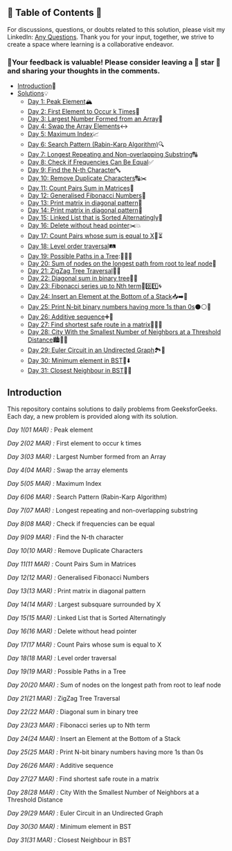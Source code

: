 ## 📜 Table of Contents 📜

For discussions, questions, or doubts related to this solution, please visit my LinkedIn: [Any Questions](https://www.linkedin.com/in/patel-hetkumar-sandipbhai-8b110525a/). Thank you for your input, together, we strive to create a space where learning is a collaborative endeavor.

### 🔮Your feedback is valuable! Please consider leaving a 🌟 star 🌟 and sharing your thoughts in the comments.

- [Introduction](https://github.com/Hunterdii/GeeksforGeeks-POTD/blob/main/README.md)📝
- [Solutions](https://github.com/Hunterdii/GeeksforGeeks-POTD/tree/main/March%202024%20GFG%20SOLUTION)💡
  - [Day 1: Peak Element](<https://github.com/Hunterdii/GeeksforGeeks-POTD/blob/main/March%202024%20GFG%20SOLUTION/01(March)%20Peak%20element.md>)🏔️
  - [Day 2: First Element to Occur k Times](<https://github.com/Hunterdii/GeeksforGeeks-POTD/blob/main/March%202024%20GFG%20SOLUTION/02(March)%20First%20element%20to%20occur%20k%20times.md>)🔄
  - [Day 3: Largest Number Formed from an Array](<https://github.com/Hunterdii/GeeksforGeeks-POTD/blob/main/March%202024%20GFG%20SOLUTION/03(March)%20Largest%20Number%20formed%20from%20an%20Array.md>)🔢
  - [Day 4: Swap the Array Elements](<https://github.com/Hunterdii/GeeksforGeeks-POTD/blob/main/March%202024%20GFG%20SOLUTION/04(March)%20Swap%20the%20array%20elements.md>)↔️
  - [Day 5: Maximum Index](<https://github.com/Hunterdii/GeeksforGeeks-POTD/blob/main/March%202024%20GFG%20SOLUTION/05(March)%20Maximum%20Index.md>)📈
  - [Day 6: Search Pattern (Rabin-Karp Algorithm)](<https://github.com/Hunterdii/GeeksforGeeks-POTD/blob/main/March%202024%20GFG%20SOLUTION/06(March)%20Search%20Pattern%20(Rabin-Karp%20Algorithm).md>)🔍
  - [Day 7: Longest Repeating and Non-overlapping Substring](<https://github.com/Hunterdii/GeeksforGeeks-POTD/blob/main/March%202024%20GFG%20SOLUTION/07(March)%20Longest%20repeating%20and%20non-overlapping%20substring.md>)🔠
  - [Day 8: Check if Frequencies Can Be Equal](<https://github.com/Hunterdii/GeeksforGeeks-POTD/blob/main/March%202024%20GFG%20SOLUTION/08(March)%20Check%20if%20frequencies%20can%20be%20equal.md>)✅
  - [Day 9: Find the N-th Character](<https://github.com/Hunterdii/GeeksforGeeks-POTD/blob/main/March%202024%20GFG%20SOLUTION/09(March)%20Find%20the%20N-th%20character.md>)🔤
  - [Day 10: Remove Duplicate Characters](<https://github.com/Hunterdii/GeeksforGeeks-POTD/blob/main/March%202024%20GFG%20SOLUTION/10(March)%20Remove%20all%20duplicates%20from%20a%20given%20string.md>)🔠✂️
  - [Day 11: Count Pairs Sum in Matrices](<https://github.com/Hunterdii/GeeksforGeeks-POTD/blob/main/March%202024%20GFG%20SOLUTION/11(March)%20Count%20pairs%20Sum%20in%20matrices.md>)🔢
  - [Day 12: Generalised Fibonacci Numbers](<https://github.com/Hunterdii/GeeksforGeeks-POTD/blob/main/March%202024%20GFG%20SOLUTION/12(March)%20Generalised%20Fibonacci%20numbers.md>)🔢
  - [Day 13: Print matrix in diagonal pattern](<https://github.com/Hunterdii/GeeksforGeeks-POTD/blob/main/March%202024%20GFG%20SOLUTION/13(March)%20Print%20matrix%20in%20diagonal%20pattern.md>)🔀
  - [Day 14: Print matrix in diagonal pattern](<https://github.com/Hunterdii/GeeksforGeeks-POTD/blob/main/March%202024%20GFG%20SOLUTION/14(March)%20Largest%20subsquare%20surrounded%20by%20X.md>)🔄
  - [Day 15: Linked List that is Sorted Alternatingly](<https://github.com/Hunterdii/GeeksforGeeks-POTD/blob/main/March%202024%20GFG%20SOLUTION/15(March)%20Linked%20List%20that%20is%20Sorted%20Alternatingly.md>)🧮
  - [Day 16: Delete without head pointer](<https://github.com/Hunterdii/GeeksforGeeks-POTD/blob/main/March%202024%20GFG%20SOLUTION/16(March)%20Delete%20Node%20without%20Head%20Pointer.md>)✂️💥
  - [Day 17: Count Pairs whose sum is equal to X](<https://github.com/Hunterdii/GeeksforGeeks-POTD/blob/main/March%202024%20GFG%20SOLUTION/17(March)%20Count%20Pairs%20whose%20sum%20is%20equal%20to%20X.md>)🔢⏳
  - [Day 18: Level order traversal](<https://github.com/Hunterdii/GeeksforGeeks-POTD/blob/main/March%202024%20GFG%20SOLUTION/18(March)%20Level%20order%20traversal.md>)🛤️
  - [Day 19: Possible Paths in a Tree](<https://github.com/Hunterdii/GeeksforGeeks-POTD/blob/main/March%202024%20GFG%20SOLUTION/19(March)%20Possible%20Paths%20in%20a%20Tree.md>):🌳🚶‍♂️
  - [Day 20: Sum of nodes on the longest path from root to leaf node](<https://github.com/Hunterdii/GeeksforGeeks-POTD/blob/main/March%202024%20GFG%20SOLUTION/20(March)%20Sum%20of%20nodes%20on%20the%20longest%20path%20from%20root%20to%20leaf%20node.md>)🍃
  - [Day 21: ZigZag Tree Traversal](<https://github.com/Hunterdii/GeeksforGeeks-POTD/blob/main/March%202024%20GFG%20SOLUTION/21(March)%20ZigZag%20Tree%20Traversal.md>)🔀🌳
  - [Day 22: Diagonal sum in binary tree](<https://github.com/Hunterdii/GeeksforGeeks-POTD/blob/main/March%202024%20GFG%20SOLUTION/22(March)%20Diagonal%20sum%20in%20binary%20tree.md>)🌳➕
  - [Day 23: Fibonacci series up to Nth term](<https://github.com/Hunterdii/GeeksforGeeks-POTD/blob/main/March%202024%20GFG%20SOLUTION/23(March)%20Fibonacci%20series%20up%20to%20Nth%20term.md>)🌈0️⃣1️⃣🌀
  - [Day 24: Insert an Element at the Bottom of a Stack](<https://github.com/Hunterdii/GeeksforGeeks-POTD/blob/main/March%202024%20GFG%20SOLUTION/24(March)%20Insert%20an%20Element%20at%20the%20Bottom%20of%20a%20Stack.md>)📥➡️🔽
  - [Day 25: Print N-bit binary numbers having more 1s than 0s](<https://github.com/Hunterdii/GeeksforGeeks-POTD/blob/main/March%202024%20GFG%20SOLUTION/25(March)%20Print%20N-bit%20binary%20numbers%20having%20more%201s%20than%200s.md>)⚫️⚪️🔣
  - [Day 26: Additive sequence](<https://github.com/Hunterdii/GeeksforGeeks-POTD/blob/main/March%202024%20GFG%20SOLUTION/26(March)%20Additive%20sequence.md>)➕🧩
  - [Day 27: Find shortest safe route in a matrix](<https://github.com/Hunterdii/GeeksforGeeks-POTD/blob/main/March%202024%20GFG%20SOLUTION/27(March)%20Find%20shortest%20safe%20route%20in%20a%20matrix.md>)🏁🚶‍♂️
  - [Day 28: City With the Smallest Number of Neighbors at a Threshold Distance](<https://github.com/Hunterdii/GeeksforGeeks-POTD/blob/main/March%202024%20GFG%20SOLUTION/28(March)%20City%20With%20the%20Smallest%20Number%20of%20Neighbors%20at%20a%20Threshold%20Distance.md>)🏙️🏃‍♂️
  - [Day 29: Euler Circuit in an Undirected Graph](<https://github.com/Hunterdii/GeeksforGeeks-POTD/blob/main/March%202024%20GFG%20SOLUTION/29(March)%20Euler%20Circuit%20in%20an%20Undirected%20Graph.md>)🏞️🎢
  - [Day 30: Minimum element in BST](<https://github.com/Hunterdii/GeeksforGeeks-POTD/blob/main/March%202024%20GFG%20SOLUTION/30(March)%20Minimum%20element%20in%20BST.md>)🌱⬇️
  - [Day 31: Closest Neighbour in BST](<https://github.com/Hunterdii/GeeksforGeeks-POTD/blob/main/March%202024%20GFG%20SOLUTION/31(March)%20Closest%20Neighbour%20in%20BST.md>)🏹🌳

## Introduction

This repository contains solutions to daily problems from GeeksforGeeks. Each day, a new problem is provided along with its solution.

_Day 1(01 MAR) :_ Peak element

_Day 2(02 MAR) :_ First element to occur k times

_Day 3(03 MAR) :_ Largest Number formed from an Array

_Day 4(04 MAR) :_ Swap the array elements

_Day 5(05 MAR) :_ Maximum Index

_Day 6(06 MAR) :_ Search Pattern (Rabin-Karp Algorithm)

_Day 7(07 MAR) :_ Longest repeating and non-overlapping substring

_Day 8(08 MAR) :_ Check if frequencies can be equal

_Day 9(09 MAR) :_ Find the N-th character

_Day 10(10 MAR) :_ Remove Duplicate Characters

_Day 11(11 MAR) :_ Count Pairs Sum in Matrices

_Day 12(12 MAR) :_ Generalised Fibonacci Numbers

_Day 13(13 MAR) :_ Print matrix in diagonal pattern

_Day 14(14 MAR) :_ Largest subsquare surrounded by X

_Day 15(15 MAR) :_ Linked List that is Sorted Alternatingly

_Day 16(16 MAR) :_ Delete without head pointer

_Day 17(17 MAR) :_ Count Pairs whose sum is equal to X

_Day 18(18 MAR) :_ Level order traversal

_Day 19(19 MAR) :_ Possible Paths in a Tree

_Day 20(20 MAR) :_ Sum of nodes on the longest path from root to leaf node

_Day 21(21 MAR) :_ ZigZag Tree Traversal

_Day 22(22 MAR) :_ Diagonal sum in binary tree

_Day 23(23 MAR) :_ Fibonacci series up to Nth term

_Day 24(24 MAR) :_ Insert an Element at the Bottom of a Stack

_Day 25(25 MAR) :_ Print N-bit binary numbers having more 1s than 0s

_Day 26(26 MAR) :_ Additive sequence

_Day 27(27 MAR) :_ Find shortest safe route in a matrix

_Day 28(28 MAR) :_ City With the Smallest Number of Neighbors at a Threshold Distance

_Day 29(29 MAR) :_ Euler Circuit in an Undirected Graph

_Day 30(30 MAR) :_ Minimum element in BST

_Day 31(31 MAR) :_ Closest Neighbour in BST
